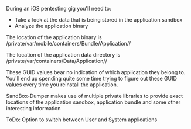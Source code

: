 During an iOS pentesting gig you'll need to:
- Take a look at the data that is being stored in the application sandbox
- Analyze the application binary

The location of the application binary is /private/var/mobile/containers/Bundle/Application/<Bundle-GUID>/

The location of the application data directory is /private/var/containers/Data/Application/<App-GUID>/

These GUID values bear no indication of which application they belong to. You'll end up spending quite some time trying to figure out these GUID values every time you reinstall the application.

SandBox-Dumper makes use of multiple private libraries to provide exact locations of the application sandbox, application bundle and some other interesting information


ToDo:
Option to switch between User and System applications
